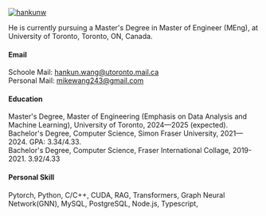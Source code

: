 

[![hankunw](https://img.shields.io/badge/hankunw-github-blue?logo=github)](https://github.com/hankunw)

He is currently pursuing a Master's Degree in Master of Engineer (MEng), at University of Toronto, Toronto, ON, Canada.

#### Email
Schoole Mail: hankun.wang@utoronto.mail.ca\
Personal Mail: mikewang243@gmail.com

#### Education
Master's Degree, Master of Engineering (Emphasis on Data Analysis and Machine Learning), University of Toronto, 2024—2025 (expected).\
Bachelor's Degree, Computer Science, Simon Fraser University, 2021—2024. GPA: 3.34/4.33.\
Bachelor's Degree, Computer Science, Fraser International Collage, 2019-2021. 3.92/4.33

#### Personal Skill
Pytorch, Python, C/C++, CUDA, RAG, Transformers, Graph Neural Network(GNN), MySQL, PostgreSQL, Node.js, Typescript, 
